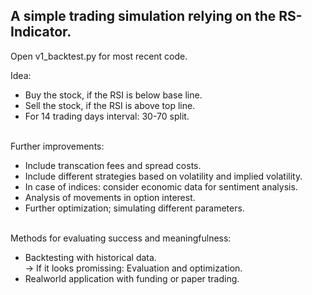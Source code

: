 A simple trading simulation relying on the RS-Indicator.
--------------------------------------------------------
Open v1_backtest.py for most recent code.

Idea:<br/>
  * Buy the stock, if the RSI is below base line.<br/>
  * Sell the stock, if the RSI is above top line.<br/>
  * For 14 trading days interval: 30-70 split.<br/><br/>

Further improvements:<br/>
  * Include transcation fees and spread costs.<br/>
  * Include different strategies based on volatility and implied volatility.<br/>
  * In case of indices: consider economic data for sentiment analysis.<br/>
  * Analysis of movements in option interest.<br/>
  * Further optimization; simulating different parameters.<br/><br/>

Methods for evaluating success and meaningfulness:<br/>
  * Backtesting with historical data.<br/>
  -> If it looks promissing: Evaluation and optimization.<br/>
  * Realworld application with funding or paper trading.
